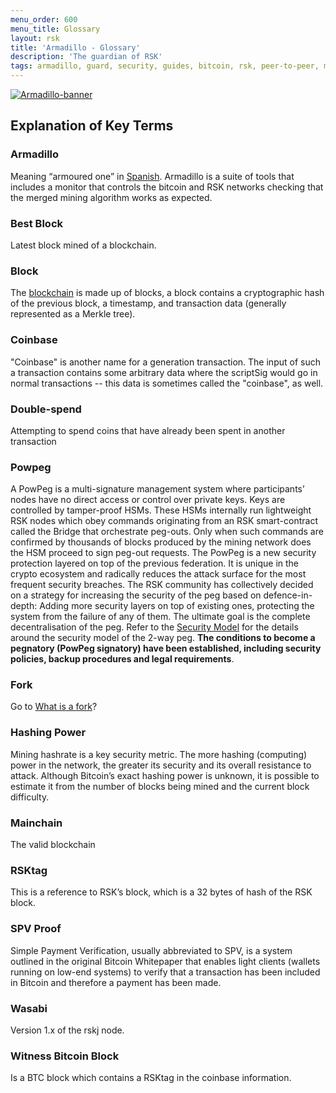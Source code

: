 ```yaml
---
menu_order: 600
menu_title: Glossary
layout: rsk
title: 'Armadillo - Glossary'
description: 'The guardian of RSK'
tags: armadillo, guard, security, guides, bitcoin, rsk, peer-to-peer, merged-mining, blockchain
---
```


[![Armadillo-banner](/assets/img/guides/armadillo/armadillo.png)](/guides/armadillo/)

## Explanation of Key Terms

### Armadillo

Meaning “armoured one” in [Spanish](https://en.wikipedia.org/wiki/Armadillo).
Armadillo is a suite of tools that includes a monitor that controls the bitcoin and RSK networks checking that the merged mining algorithm works as expected.

### Best Block

Latest block mined of a blockchain.

### Block

The [blockchain](https://en.wikipedia.org/wiki/Blockchain) is made up of blocks,
a block contains a cryptographic hash of the previous block,
a timestamp, and transaction data (generally represented as a Merkle tree).

### Coinbase

"Coinbase" is another name for a generation transaction.
The input of such a transaction contains some arbitrary data where the scriptSig would go in normal transactions -- this data is sometimes called the "coinbase", as well.

### Double-spend

Attempting to spend coins that have already been spent in another transaction

### Powpeg

A PowPeg is a multi-signature management system where participants’ nodes have no direct access or control over private keys.
Keys are controlled by tamper-proof HSMs.
These HSMs internally run lightweight RSK nodes which obey commands originating from an RSK smart-contract called the Bridge that orchestrate peg-outs.
Only when such commands are confirmed by thousands of blocks produced by the mining network does the HSM proceed to sign peg-out requests.
The PowPeg is a new security protection layered on top of the previous federation.
It is unique in the crypto ecosystem and radically reduces the attack surface for the most frequent security breaches.
The RSK community has collectively decided on a strategy for increasing the security of the peg based on defence-in-depth: Adding more security layers on top of existing ones,
protecting the system from the failure of any of them.
The ultimate goal is the complete decentralisation of the peg.
Refer to the [Security Model](https://developers.rsk.co/rsk/architecture/security/) for the details around the security model of the 2-way peg.
**The conditions to become a pegnatory (PowPeg  signatory) have been established, including security policies, backup procedures and legal requirements**.

### Fork

Go to [What is a fork](/guides/armadillo/network-under-attack/#what-is-a-fork/)?

### Hashing Power

Mining hashrate is a key security metric.
The more hashing (computing) power in the network,
the greater its security and its overall resistance to attack.
Although Bitcoin’s exact hashing power is unknown,
it is possible to estimate it from the number of blocks being mined and the current block difficulty.

### Mainchain

The valid blockchain

### RSKtag

This is a reference to RSK’s block,
which is a 32 bytes of hash of the RSK block.

### SPV Proof

Simple Payment Verification, usually abbreviated to SPV,
is a system outlined in the original Bitcoin Whitepaper that enables light clients (wallets running on low-end systems) to verify that a transaction has been included in Bitcoin and therefore a payment has been made.

### Wasabi

Version 1.x of the rskj node.

### Witness Bitcoin Block

Is a BTC block which contains a RSKtag in the coinbase information.
